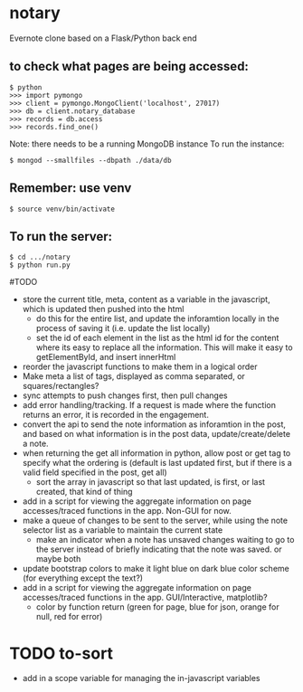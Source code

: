# notary
Evernote clone based on a Flask/Python back end

## to check what pages are being accessed:

```
$ python
>>> import pymongo
>>> client = pymongo.MongoClient('localhost', 27017)
>>> db = client.notary_database
>>> records = db.access
>>> records.find_one()
```

Note: there needs to be a running MongoDB instance
To run the instance:
```
$ mongod --smallfiles --dbpath ./data/db
```

## Remember: use venv
```
$ source venv/bin/activate
```

## To run the server:
```
$ cd .../notary
$ python run.py
```

#TODO

- store the current title, meta, content as a variable in the javascript, which is updated then pushed into the html
  - do this for the entire list, and update the inforamtion locally in the process of saving it (i.e. update the list locally)
  - set the id of each element in the list as the html id for the content where its easy to replace all the information. This will make it easy to getElementById, and insert innerHtml
- reorder the javascript functions to make them in a logical order
- Make meta a list of tags, displayed as comma separated, or squares/rectangles?
- sync attempts to push changes first, then pull changes
- add error handling/tracking. If a request is made where the function returns an error, it is recorded in the engagement.
- convert the api to send the note information as inforamtion in the post, and based on what information is in the post data, update/create/delete a note.
- when returning the get all information in python, allow post or get tag to specify what the ordering is (default is last updated first, but if there is a valid field specified in the post, get all)
  - sort the array in javascript so that last updated, is first, or last created, that kind of thing
- add in a script for viewing the aggregate information on page accesses/traced functions in the app. Non-GUI for now.
- make a queue of changes to be sent to the server, while using the note selector list as a variable to maintain the current state
  - make an indicator when a note has unsaved changes waiting to go to the server instead of briefly indicating that the note was saved. or maybe both
- update bootstrap colors to make it light blue on dark blue color scheme (for everything except the text?)
- add in a script for viewing the aggregate information on page accesses/traced functions in the app. GUI/Interactive, matplotlib?
  - color by function return (green for page, blue for json, orange for null, red for error)

# TODO to-sort
- add in a scope variable for managing the in-javascript variables
